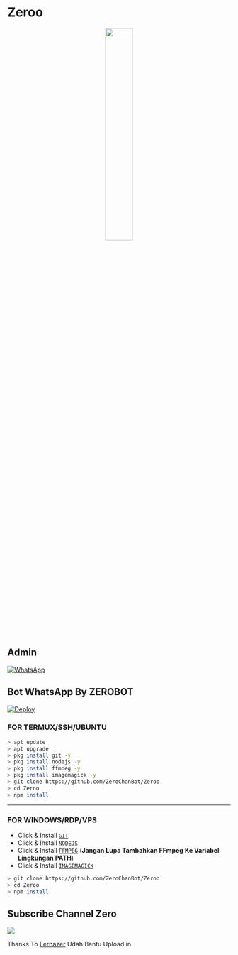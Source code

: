# Zeroo

<p align="center">
	<img src="https://i.ibb.co/SydBnC5/20210725-125918.jpg" width="35%" style="margin-left: auto;margin-right: auto;display: block;">
</p>

## Admin
<a href="https://wa.me/6287834993722"><img alt="WhatsApp" src="https://img.shields.io/badge/WhatsApp-25D366?style=for-the-badge&logo=whatsapp&logoColor=white"/></a>

## Bot WhatsApp By ZEROBOT

[![Deploy](https://www.herokucdn.com/deploy/button.svg)](https://heroku.com/deploy?template=https://github.com/ZeroChanBot/Zeroo)

### FOR TERMUX/SSH/UBUNTU

```bash
> apt update
> apt upgrade
> pkg install git -y
> pkg install nodejs -y
> pkg install ffmpeg -y
> pkg install imagemagick -y
> git clone https://github.com/ZeroChanBot/Zeroo
> cd Zeroo
> npm install
```

---------

### FOR WINDOWS/RDP/VPS

* Click & Install [`GIT`](https://git-scm.com/downloads)
* Click & Install [`NODEJS`](https://nodejs.org/en/download)
* Click & Install [`FFMPEG`](https://ffmpeg.org/download.html) (**Jangan Lupa Tambahkan FFmpeg Ke Variabel Lingkungan PATH**)
* Click & Install [`IMAGEMAGICK`](https://imagemagick.org/script/download.php)

```bash
> git clone https://github.com/ZeroChanBot/Zeroo
> cd Zeroo
> npm install
```

## Subscribe Channel Zero
  <a href="https://youtube.com/channel/UC7SydwUESoyOQ3qZZuoaNHw"><img src="https://img.shields.io/badge/-Youtube-red?style=flat-square&logo=youtube" /> <a>
  
</p>

Thanks To
[Fernazer](https://github.com/Fernazer) Udah Bantu Upload in
